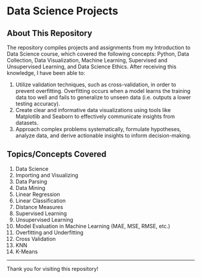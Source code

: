# Data Science Projects

## About This Repository 
The repository compiles projects and assignments from my Introduction to Data Science course, which covered the following concepts: Python, Data Collection, Data Visualization, Machine Learning, Supervised and Unsupervised Learning, and Data Science Ethics. After receiving this knowledge, I have been able to: 
1. Utilize validation techniques, such as cross-validation, in order to prevent overfitting. Overfitting occurs when a model learns the training data too well and fails to generalize to unseen data (i.e. outputs a lower testing accuracy). 
2. Create clear and informative data visualizations using tools like Matplotlib and Seaborn to effectively communicate insights from datasets. 
3. Approach complex problems systematically, formulate hypotheses, analyze data, and derive actionable insights to inform decision-making.
   
## Topics/Concepts Covered 
1. Data Science
2. Importing and Visualizing
3. Data Parsing
4. Data Mining 
5. Linear Regression
6. Linear Classification
7. Distance Measures
8. Supervised Learning
10. Unsupervised Learning
11. Model Evaluation in Machine Learning (MAE, MSE, RMSE, etc.)
12. Overfitting and Underfitting
13. Cross Validation
14. KNN
15. K-Means
    
---
Thank you for visiting this repository!
